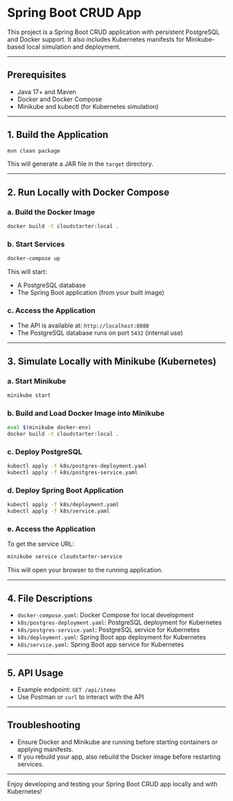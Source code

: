 # Spring Boot CRUD App

This project is a Spring Boot CRUD application with persistent PostgreSQL and Docker support. It also includes Kubernetes manifests for Minikube-based local simulation and deployment.

---

## Prerequisites

- Java 17+ and Maven
- Docker and Docker Compose
- Minikube and kubectl (for Kubernetes simulation)

---

## 1. Build the Application

```bash
mvn clean package
```
This will generate a JAR file in the `target` directory.

---

## 2. Run Locally with Docker Compose

### a. Build the Docker Image

```bash
docker build -t cloudstarter:local .
```

### b. Start Services

```bash
docker-compose up
```

This will start:
- A PostgreSQL database
- The Spring Boot application (from your built image)

### c. Access the Application

- The API is available at: `http://localhost:8080`
- The PostgreSQL database runs on port `5432` (internal use)

---

## 3. Simulate Locally with Minikube (Kubernetes)

### a. Start Minikube

```bash
minikube start
```

### b. Build and Load Docker Image into Minikube

```bash
eval $(minikube docker-env)
docker build -t cloudstarter:local .
```

### c. Deploy PostgreSQL

```bash
kubectl apply -f k8s/postgres-deployment.yaml
kubectl apply -f k8s/postgres-service.yaml
```

### d. Deploy Spring Boot Application

```bash
kubectl apply -f k8s/deployment.yaml
kubectl apply -f k8s/service.yaml
```

### e. Access the Application

To get the service URL:
```bash
minikube service cloudstarter-service
```
This will open your browser to the running application.

---

## 4. File Descriptions

- `docker-compose.yaml`: Docker Compose for local development
- `k8s/postgres-deployment.yaml`: PostgreSQL deployment for Kubernetes
- `k8s/postgres-service.yaml`: PostgreSQL service for Kubernetes
- `k8s/deployment.yaml`: Spring Boot app deployment for Kubernetes
- `k8s/service.yaml`: Spring Boot app service for Kubernetes

---

## 5. API Usage

- Example endpoint: `GET /api/items`
- Use Postman or `curl` to interact with the API

---

## Troubleshooting

- Ensure Docker and Minikube are running before starting containers or applying manifests.
- If you rebuild your app, also rebuild the Docker image before restarting services.

---

Enjoy developing and testing your Spring Boot CRUD app locally and with Kubernetes!